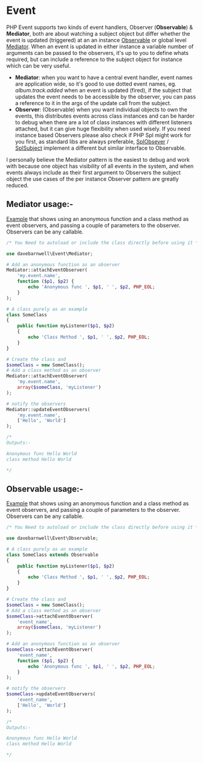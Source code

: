 # Event

PHP Event supports two kinds of event handlers, Observer (**Observable**) & **Mediator**, both are about watching a
subject object but differ whether the event is updated (triggered) at an an instance [Observable](src/Observable.php)
or global level [Mediator](src/Mediator.php). When an event is updated in either instance a variable number of arguments
can be passed to the observers, it's up to you to define whats required, but can include a reference to the subject
object for instance which can be very useful.

- **Mediator**: when you want to have a central event handler, event names are application wide, so it's good to use
  dotted event names, eg. *album.track.added* when an event is updated (fired), if the subject that updates the event
  needs to be accessible by the observer, you can pass a reference to it in the args of the update call from the subject.
- **Observer**: (Observable) when you want individual objects to own the events, this distributes events across class
  instances and can be harder to debug when there are a lot of class instances with different listeners attached, but it
  can give huge flexibility when used wisely. If you need instance based Observers please also check if PHP Spl might
  work for you first, as standard libs are always preferable, [SplObsever](http://php.net/manual/en/class.splobserver.php) / 
  [SplSubject](http://php.net/manual/en/class.splsubject.php) implement a different but similar interface to Observable.

I personally believe the Mediator pattern is the easiest to debug and work with because one object has visibility of all
events in the system, and when events always include as their first argument to Observers the subject object the use
cases of the per instance Observer pattern are greatly reduced.

## Mediator usage:-

[Example](example-mediator.php) that shows using an anonymous function and a class method as event observers, and
passing a couple of parameters to the observer. Observers can be any callable.

```php
/* You Need to autoload or include the class directly before using it */

use davebarnwell\Event\Mediator;

# Add an anonymous function as an observer
Mediator::attachEventObserver(
    'my.event.name',
    function ($p1, $p2) {
        echo 'Anonymous func ', $p1, ' ', $p2, PHP_EOL;
    }
);

# A class purely as an example
class SomeClass
{
    public function myListener($p1, $p2)
    {
        echo 'Class Method ', $p1, ' ', $p2, PHP_EOL;
    }
}

# Create the class and
$someClass = new SomeClass();
# Add a class method as an observer
Mediator::attachEventObserver(
    'my.event.name',
    array($someClass, 'myListener')
);

# notify the observers
Mediator::updateEventObservers(
    'my.event.name',
    ['Hello', 'World']
);

/*
Outputs:-

Anonymous func Hello World
class method Hello World

*/
```

## Observable usage:-

[Example](example-obserable.php) that shows using an anonymous function and a class method as event observers, and
passing a couple of parameters to the observer. Observers can be any callable.

```php
/* You Need to autoload or include the class directly before using it */

use davebarnwell\Event\Observable;

# A class purely as an example
class SomeClass extends Observable
{
    public function myListener($p1, $p2)
    {
        echo 'Class Method ', $p1, ' ', $p2, PHP_EOL;
    }
}

# Create the class and
$someClass = new SomeClass();
# Add a class method as an observer
$someClass->attachEventObserver(
    'event_name',
    array($someClass, 'myListener')
);

# Add an anonymous function as an observer
$someClass->attachEventObserver(
    'event_name',
    function ($p1, $p2) {
        echo 'Anonymous func ', $p1, ' ', $p2, PHP_EOL;
    }
);

# notify the observers
$someClass->updateEventObservers(
    'event_name',
    ['Hello', 'World']
);

/*
Outputs:-

Anonymous func Hello World
class method Hello World

*/
```